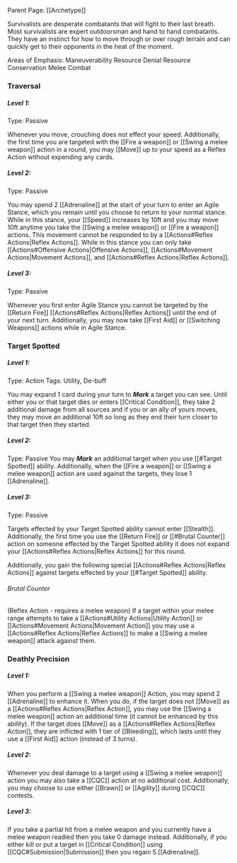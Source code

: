 Parent Page: [[Archetype]]

Survivalists are desperate combatants that will fight to their last breath. Most survivalists are expert outdoorsman and hand to hand combatants. They have an instinct for how to move through or over rough terrain and can quickly get to their opponents in the heat of the moment.

Areas of Emphasis:
Maneuverability
Resource Denial
Resource Conservation
Melee Combat

### Traversal
##### Level 1:
Type: Passive

Whenever you move, crouching does not effect your speed. Additionally, the first time you are targeted with the [[Fire a weapon]] or [[Swing a melee weapon]] action in a round, you may [[Move]] up to your speed as a Reflex Action without expending any cards.

##### Level 2:
Type: Passive

You may spend 2 [[Adrenaline]] at the start of your turn to enter an Agile Stance, which you remain until you choose to return to your normal stance. While in this stance, your [[Speed]] increases by 10ft and you may move 10ft anytime you take the [[Swing a melee weapon]] or [[Fire a weapon]] actions. This movement cannot be responded to by a [[Actions#Reflex Actions|Reflex Actions]]. While in this stance you can only take [[Actions#Offensive Actions|Offensive Actions]], [[Actions#Movement Actions|Movement Actions]], and [[Actions#Reflex Actions|Reflex Actions]].

##### Level 3:
Type: Passive

Whenever you first enter Agile Stance you cannot be targeted by the [[Return Fire]] [[Actions#Reflex Actions|Reflex Actions]] until the end of your next turn. Additionally, you may now take [[First Aid]] or [[Switching Weapons]] actions while in Agile Stance.


### Target Spotted
##### Level 1:
Type: Action
Tags: Utility, De-buff

You may expand 1 card during your turn to ***Mark*** a target you can see. Until either you or that target dies or enters [[Critical Condition]], they take 2 additional damage from all sources and if you or an ally of yours moves, they may move an additional 10ft so long as they end their turn closer to that target then they started.

##### Level 2:
Type: Passive
You may ***Mark*** an additional target when you use [[#Target Spotted]] ability. Additionally, when the [[Fire a weapon]] or [[Swing a melee weapon]] action are used against the targets, they lose 1 [[Adrenaline]].

##### Level 3:
Type: Passive

Targets effected by your Target Spotted ability cannot enter [[Stealth]]. Additionally, the first time you use the [[Return Fire]] or [[#Brutal Counter]] action on someone effected by the Target Spotted ability it does not expand your [[Actions#Reflex Actions|Reflex Actions]] for this round.

Additionally, you gain the following special [[Actions#Reflex Actions|Reflex Actions]] against targets effected by your [[#Target Spotted]] ability.

###### Brutal Counter
(Reflex Action - requires a melee weapon)
If a target within your melee range attempts to take a [[Actions#Utility Actions|Utility Action]] or [[Actions#Movement Actions|Movement Action]] you may use a [[Actions#Reflex Actions|Reflex Actions]] to make a [[Swing a melee weapon]] attack against them. 


### Deathly Precision
##### Level 1:
When you perform a [[Swing a melee weapon]] Action, you may spend 2 [[Adrenaline]] to enhance it. When you do, if the target does not [[Move]] as a [[Actions#Reflex Actions|Reflex Action]], you may use the [[Swing a melee weapon]] action an additional time (it cannot be enhanced by this ability). If the target does [[Move]] as a [[Actions#Reflex Actions|Reflex Action]], they are inflicted with 1 tier of [[Bleeding]], which lasts until they use a [[First Aid]] action (instead of 3 turns).

##### Level 2: 
Whenever you deal damage to a target using a [[Swing a melee weapon]] action you may also take a [[CQC]] action at no additional cost. Additionally, you may choose to use either [[Brawn]] or [[Agility]] during [[CQC]] contests.

##### Level 3:
If you take a partial hit from a melee weapon and you currently have a melee weapon readied then you take 0 damage instead.
Additionally, if you either kill or put a target in [[Critical Condition]] using [[CQC#Submission|Submission]] then you regain 5 [[Adrenaline]].